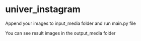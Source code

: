 # univer_instagram

Append your images to input_media folder and run main.py file

You can see result images in the output_media folder
